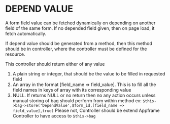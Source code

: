 # DEPEND VALUE

A form field value can be fetched dynamically on depending on another field of the same form. If no depended field given, then on page load, it fetch automatically.

If depend value should be generated from a method, then this method should be in controller, where the controller must be defined for the resource.

This controller should return either of any value
1. A plain string or integer, that should be the value to be filled in requested field
1. An array in the format [field_name => field_value]. This is to fill all the field names in keys of array with its corresponding value
1. NULL. If returns NULL or no return then no any action occurs unless manual storing of bag should perform from within method
ex: `$this->bag->store('DependValue',$form_id,[field_name => field_value],true)` Please not, Controller should be extend Appframe Controller to have access to `$this->bag`